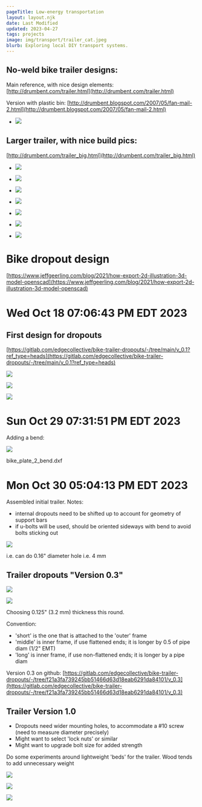 ```yaml
---
pageTitle: Low-energy transportation 
layout: layout.njk
date: Last Modified
updated: 2023-04-27
tags: projects
image: img/transport/trailer_cat.jpeg
blurb: Exploring local DIY transport systems.
---
```


## No-weld bike trailer designs:

Main reference, with nice design elements: [http://drumbent.com/trailer.html](http://drumbent.com/trailer.html)

Version with plastic bin: [http://drumbent.blogspot.com/2007/05/fan-mail-2.html](http://drumbent.blogspot.com/2007/05/fan-mail-2.html)

- ![](/img/transport/bin_trailer.JPG)

## Larger trailer, with nice build pics: 

[http://drumbent.com/trailer_big.html](http://drumbent.com/trailer_big.html)

- ![](/img/transport/no_weld_trailer.jpeg)

- ![](/img/transport/no_weld_pieces.jpeg)

- ![](/img/transport/no_weld_bolts.jpeg)

- ![](/img/transport/dropouts.jpeg)

- ![](/img/transport/dropouts_mounted.jpeg)

- ![](/img/transport/trailer_box.jpeg)

- ![](/img/transport/finished_bike.jpeg)

# Bike dropout design

[https://www.jeffgeerling.com/blog/2021/how-export-2d-illustration-3d-model-openscad](https://www.jeffgeerling.com/blog/2021/how-export-2d-illustration-3d-model-openscad)


# Wed Oct 18 07:06:43 PM EDT 2023

## First design for dropouts

[https://gitlab.com/edgecollective/bike-trailer-dropouts/-/tree/main/v_0.1?ref_type=heads](https://gitlab.com/edgecollective/bike-trailer-dropouts/-/tree/main/v_0.1?ref_type=heads)

![](/img/transport/dropout_first_two.jpeg)

![](/img/transport/trailer_v1.jpeg)

![](/img/transport/trailer_1.jpeg)


# Sun Oct 29 07:31:51 PM EDT 2023

Adding a bend: 

	
![](/img/ojofeliz/send_cut_bend.png)

bike_plate_2_bend.dxf


# Mon Oct 30 05:04:13 PM EDT 2023

Assembled initial trailer. Notes:
- internal dropouts need to be shifted up to account for geometry of support bars
- if u-bolts will be used, should be oriented sideways with bend to avoid bolts sticking out  

![](/img/transport/number_10_screw.png)

i.e. can do 0.16" diameter hole i.e. 4 mm

## Trailer dropouts "Version 0.3"

![](/img/transport/dropout_longer.png)

![](/img/transport/different_lengths.png)


Choosing 0.125" (3.2 mm) thickness this round.

Convention:
- 'short' is the one that is attached to the 'outer' frame
- 'middle' is inner frame, if use flattened ends; it is longer by 0.5 of pipe diam (1/2" EMT)
- 'long' is inner frame, if use non-flattened ends; it is longer by a pipe diam

Version 0.3 on github: [https://gitlab.com/edgecollective/bike-trailer-dropouts/-/tree/f21a3fa739245bb51466d63d18eab6291da84101/v_0.3](https://gitlab.com/edgecollective/bike-trailer-dropouts/-/tree/f21a3fa739245bb51466d63d18eab6291da84101/v_0.3)

## Trailer Version 1.0

- Dropouts need wider mounting holes, to accommodate a #10 screw (need to measure diameter precisely)
- Might want to select 'lock nuts' or similar
- Might want to upgrade bolt size for added strength

Do some experiments around lightweight 'beds' for the trailer.  Wood tends to add unnecessary weight

![](/img/transport/trailer_assembled.jpg)

![](/img/transport/wheel_closeup.jpg)

![](/img/transport/dropouts_two.jpg) 
